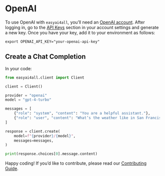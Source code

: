 # OpenAI

To use OpenAI with `easyai4all`, you’ll need an [OpenAI account](https://platform.openai.com/). After logging in, go to the [API Keys](https://platform.openai.com/account/api-keys) section in your account settings and generate a new key. Once you have your key, add it to your environment as follows:

```shell
export OPENAI_API_KEY="your-openai-api-key"
```

## Create a Chat Completion

In your code:
```python
from easyai4all.client import Client

client = Client()

provider = "openai"
model = "gpt-4-turbo"

messages = [
    {"role": "system", "content": "You are a helpful assistant."},
    {"role": "user", "content": "What’s the weather like in San Francisco?"},
]

response = client.create(
    model=f"{provider}/{model}",
    messages=messages,
)

print(response.choices[0].message.content)
```

Happy coding! If you’d like to contribute, please read our [Contributing Guide](CONTRIBUTING.md).